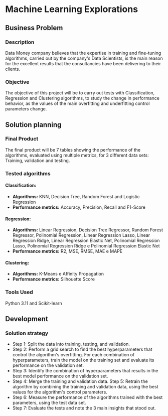 # Machine Learning Explorations

## Business Problem

### Description

Data Money company believes that the expertise in training and fine-tuning algorithms, carried out by the company's Data Scientists, is the main reason for the excellent results that the consultancies have been delivering to their clients.

### Objective

The objective of this project will be to carry out tests with Classification, Regression and Clustering algorithms, to study the change in performance behavior, as the values ​​of the main overfitting and underfitting control parameters change.

## Solution planning

### Final Product

The final product will be 7 tables showing the performance of the algorithms, evaluated using multiple metrics, for 3 different data sets: Training, validation and testing.

### Tested algorithms

#### Classification:

- **Algorithms:** KNN, Decision Tree, Random Forest and Logistic Regression
- **Performance metrics:** Accuracy, Precision, Recall and F1-Score

#### Regression:
- **Algorithms:** Linear Regression, Decision Tree Regressor, Random Forest Regressor, Polinomial
Regression, Linear Regression Lasso, Linear Regression Ridge, Linear Regression Elastic Net,
Polinomial Regression Lasso, Polinomial Regression Ridge e Polinomial Regression Elastic Net
- **Performance metrics:** R2, MSE, RMSE, MAE e MAPE

#### Clustering:
- **Algorithms:**  K-Means e Affinity Propagation
- **Performance metrics:** Silhouette Score

### Tools Used

Python 3.11 and Scikit-learn


## Development

### Solution strategy

- Step 1: Split the data into training, testing, and validation.
- Step 2: Perform a grid search to find the best hyperparameters that control the algorithm's overfitting. For each combination of hyperparameters, train the model on the training set and evaluate its performance on the validation set.
- Step 3: Identify the combination of hyperparameters that results in the best model performance on the validation set.
- Step 4: Merge the training and validation data.
Step 5: Retrain the algorithm by combining the training and validation data, using the best values ​​for the algorithm's control parameters.
- Step 6: Measure the performance of the algorithms trained with the best parameters, using the test data set.
- Step 7: Evaluate the tests and note the 3 main insights that stood out.
